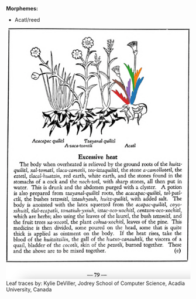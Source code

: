 
**Morphemes:**

- Acatl/reed

![K_ID002_p079_04_Acatl.png](assets/K_ID002_p079_04_Acatl.png)  
Leaf traces by: Kylie DeViller, Jodrey School of Computer Science, Acadia University, Canada  
